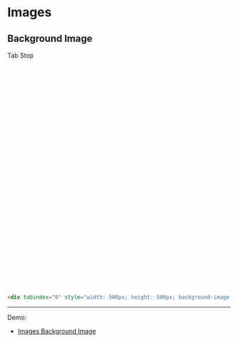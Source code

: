 # Images

## Background Image

<div tabindex="0">Tab Stop</div>

<div tabindex="0" style="width: 500px; height: 500px; background-image: url('/static/images/monitor_november_cover_2019.gif');"></div>

<br>

``` html
<div tabindex="0" style="width: 500px; height: 500px; background-image: url('/static/images/monitor_november_cover_2019.gif');"></div>
```

---

Demo:

- [Images Background Image](/demo/image-bg)

